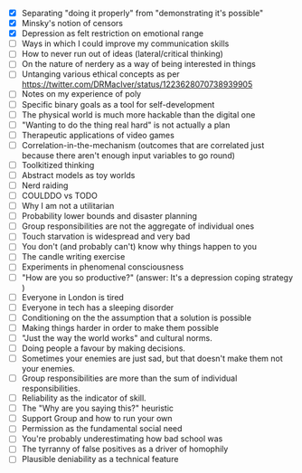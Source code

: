 * [x] Separating "doing it properly" from "demonstrating it's possible"
* [x] Minsky's notion of censors
* [x] Depression as felt restriction on emotional range
* [ ] Ways in which I could improve my communication skills
* [ ] How to never run out of ideas (lateral/critical thinking)
* [ ] On the nature of nerdery as a way of being interested in things
* [ ] Untanging various ethical concepts as per https://twitter.com/DRMacIver/status/1223628070738939905
* [ ] Notes on my experience of poly
* [ ] Specific binary goals as a tool for self-development
* [ ] The physical world is much more hackable than the digital one
* [ ] "Wanting to do the thing real hard" is not actually a plan
* [ ] Therapeutic applications of video games
* [ ] Correlation-in-the-mechanism (outcomes that are correlated just because there aren't enough input variables to go round)
* [ ] Toolkitized thinking
* [ ] Abstract models as toy worlds
* [ ] Nerd raiding
* [ ] COULDDO vs TODO
* [ ] Why I am not a utilitarian
* [ ] Probability lower bounds and disaster planning
* [ ] Group responsibilities are not the aggregate of individual ones
* [ ] Touch starvation is widespread and very bad
* [ ] You don't (and probably can't) know why things happen to you
* [ ] The candle writing exercise
* [ ] Experiments in phenomenal consciousness
* [ ] "How are you so productive?" (answer: It's a depression coping strategy )
* [ ] Everyone in London is tired
* [ ] Everyone in tech has a sleeping disorder
* [ ] Conditioning on the the assumption that a solution is possible
* [ ] Making things harder in order to make them possible
* [ ] "Just the way the world works" and cultural norms.
* [ ] Doing people a favour by making decisions.
* [ ] Sometimes your enemies are just sad, but that doesn't make them not your enemies.
* [ ] Group responsibilities are more than the sum of individual responsibilities.
* [ ] Reliability as the indicator of skill.
* [ ] The "Why are you saying this?" heuristic
* [ ] Support Group and how to run your own
* [ ] Permission as the fundamental social need
* [ ] You're probably underestimating how bad school was
* [ ] The tyrranny of false positives as a driver of homophily
* [ ] Plausible deniability as a technical feature
